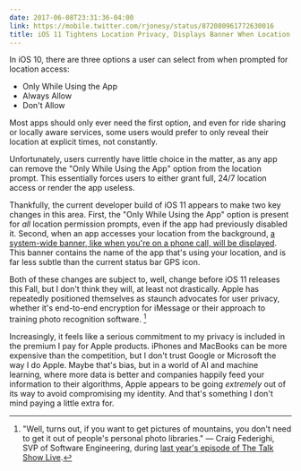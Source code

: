 ```yaml
---
date: 2017-06-08T23:31:36-04:00
link: https://mobile.twitter.com/rjonesy/status/872080961772630016
title: iOS 11 Tightens Location Privacy, Displays Banner When Location is Being Accessed in the Background
---
```


In iOS 10, there are three options a user can select from when prompted for location access: 

- Only While Using the App
- Always Allow
- Don't Allow

Most apps should only ever need the first option, and even for ride sharing or locally aware services, some users would prefer to only reveal their location at explicit times, not constantly.

Unfortunately, users currently have little choice in the matter, as any app can remove the "Only While Using the App" option from the location prompt. This essentially forces users to either grant full, 24/7 location access or render the app useless. 

Thankfully, the current developer build of iOS 11 appears to make two key changes in this area. First, the "Only While Using the App" option is present for _all_ location permission prompts, even if the app had previously disabled it. Second, when an app accesses your location from the background, [a system-wide banner, like when you're on a phone call, will be displayed][sts]. This banner contains the name of the app that's using your location, and is far less subtle than the current status bar GPS icon. 

Both of these changes are subject to, well, change before iOS 11 releases this Fall, but I don't think they will, at least not drastically. Apple has repeatedly positioned themselves as staunch advocates for user privacy, whether it's end-to-end encryption for iMessage or their approach to training photo recognition software. [^1] 

Increasingly, it feels like a serious commitment to my privacy is included in the premium I pay for Apple products. iPhones and MacBooks can be more expensive than the competition, but I don't trust Google or Microsoft the way I do Apple. Maybe that's bias, but in a world of AI and machine learning, where more data is better and companies happily feed your information to their algorithms, Apple appears to be going _extremely_ out of its way to avoid compromising my identity. And that's something I don't mind paying a little extra for. 

[^1]: "Well, turns out, if you want to get pictures of mountains, you don't need to get it out of people's personal photo libraries." — Craig Federighi, SVP of Software Engineering, during [last year's episode of The Talk Show Live][tts]. 

[tts]: https://www.imore.com/our-full-transcript-talk-show-wwdc-2016-phil-schiller-and-craig-federighi
[sts]: https://mobile.twitter.com/stroughtonsmith/status/872769481298391040
[uber-tc]: https://techcrunch.com/2016/12/22/uber-explains-why-it-looks-like-its-app-is-still-tracking-your-location-long-after-drop-off/